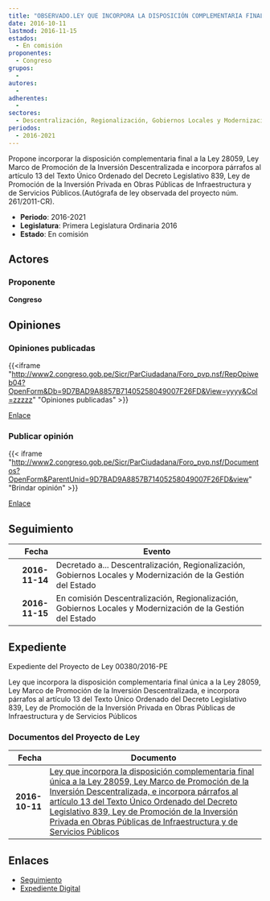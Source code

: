 ```yaml
---
title: "OBSERVADO.LEY QUE INCORPORA LA DISPOSICIÓN COMPLEMENTARIA FINAL ÚNICA A LA LEY 28059, LEY MARCO DE PROMOCIÓN DE LA INVERSIÓN DESCENTRALIZADA, E INCORPORA PÁRRAFOS AL ARTÍCULO 13 DEL TEXTO ÚNICO ORDENADO DEL DECRETO LEGISLATIVO 839, LEY DE PROMOCIÓN DE LA INVERSIÓN PRIVADA EN OBRAS PÚBLICAS DE INFRAESTRUCTURA Y DE SERVICIOS PÚBLICOS"
date: 2016-10-11
lastmod: 2016-11-15
estados: 
  - En comisión
proponentes: 
  - Congreso
grupos: 
  - 
autores: 
  - 
adherentes: 
  - 
sectores: 
  - Descentralización, Regionalización, Gobiernos Locales y Modernización de la Gestión del Estado
periodos: 
  - 2016-2021
---
```


Propone incorporar la disposición complementaria final a la Ley 28059, Ley Marco de Promoción de la Inversión Descentralizada e incorpora párrafos al artículo 13 del Texto Único Ordenado del Decreto Legislativo 839, Ley de Promoción de la Inversión Privada en Obras Públicas de Infraestructura y de Servicios Públicos.(Autógrafa de ley observada del proyecto núm. 261/2011-CR).

- **Periodo**: 2016-2021
- **Legislatura**: Primera Legislatura Ordinaria 2016
- **Estado**: En comisión

## Actores

### Proponente

**Congreso**


## Opiniones

### Opiniones publicadas

{{<iframe "http://www2.congreso.gob.pe/Sicr/ParCiudadana/Foro_pvp.nsf/RepOpiweb04?OpenForm&Db=9D7BAD9A8857B71405258049007F26FD&View=yyyy&Col=zzzzz" "Opiniones publicadas" >}}

[Enlace](http://www2.congreso.gob.pe/Sicr/ParCiudadana/Foro_pvp.nsf/RepOpiweb04?OpenForm&Db=9D7BAD9A8857B71405258049007F26FD&View=yyyy&Col=zzzzz)
### Publicar opinión

{{< iframe "http://www2.congreso.gob.pe/Sicr/ParCiudadana/Foro_pvp.nsf/Documentos?OpenForm&ParentUnid=9D7BAD9A8857B71405258049007F26FD&view" "Brindar opinión" >}}

[Enlace](http://www2.congreso.gob.pe/Sicr/ParCiudadana/Foro_pvp.nsf/Documentos?OpenForm&ParentUnid=9D7BAD9A8857B71405258049007F26FD&view)

## Seguimiento

| Fecha | Evento |
|------:|--------|
| **2016-11-14** | Decretado a... Descentralización, Regionalización, Gobiernos Locales y Modernización de la Gestión del Estado|
| **2016-11-15** | En comisión Descentralización, Regionalización, Gobiernos Locales y Modernización de la Gestión del Estado|


## Expediente

Expediente del Proyecto de Ley 00380/2016-PE

Ley que incorpora la disposición complementaria final única a la Ley 28059, Ley Marco de Promoción de la Inversión Descentralizada, e incorpora párrafos al artículo 13 del Texto Único Ordenado del Decreto Legislativo 839, Ley de Promoción de la Inversión Privada en Obras Públicas de Infraestructura y de Servicios Públicos


### Documentos del Proyecto de Ley

| Fecha | Documento |
|------:|--------|
| **2016-10-11** | [Ley que incorpora la disposición complementaria final única a la Ley 28059, Ley Marco de Promoción de la Inversión Descentralizada, e incorpora párrafos al artículo 13 del Texto Único Ordenado del Decreto Legislativo 839, Ley de Promoción de la Inversión Privada en Obras Públicas de Infraestructura y de Servicios Públicos](http://www.leyes.congreso.gob.pe/Documentos/2016_2021/Proyectos_de_Ley_y_de_Resoluciones_Legislativas/PL0038020161011.pdf) |

## Enlaces 

- [Seguimiento](http://www2.congreso.gob.pe/Sicr/TraDocEstProc/CLProLey2016.nsf/f7fff46988ca05b1052578e100829cc7/511b3645c6bad2df0525804a00683937?OpenDocument)
- [Expediente Digital](http://www2.congreso.gob.pe/Sicr/TraDocEstProc/CLProLey2016.nsf/f7fff46988ca05b1052578e100829cc7/511b3645c6bad2df0525804a00683937?OpenDocument&Click=05257FB7005EB655.eb71d0cf91d8294e05256cdf006b5706/$Body/0.1C6C)
